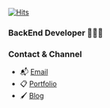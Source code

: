 [![Hits](https://hits.seeyoufarm.com/api/count/incr/badge.svg?url=https%3A%2F%2Fgithub.com%2F2cong)](https://hits.seeyoufarm.com)
### BackEnd Developer 👩🏻‍💻


### Contact & Channel
- 📬 [Email](mailto:cjina3710@gmail.com)
- 📋 [Portfolio](https://www.notion.so/Choi-Jina-7408b6b5e6464717b45e2b55b56f7276)
- 🖌 [Blog](https://velog.io/@2cong)
